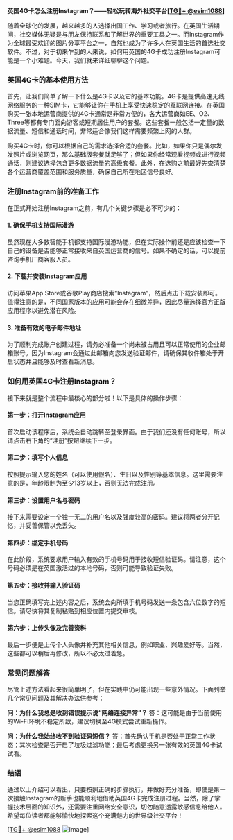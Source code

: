 **英国4G卡怎么注册Instagram？——轻松玩转海外社交平台[[TG💪+ @esim1088](https://t.me/s/esim1088)]**

随着全球化的发展，越来越多的人选择出国工作、学习或者旅行。在英国生活期间，社交媒体无疑是与朋友保持联系和了解世界的重要工具之一。而Instagram作为全球最受欢迎的图片分享平台之一，自然也成为了许多人在英国生活的首选社交软件。不过，对于初来乍到的人来说，如何用英国的4G卡成功注册Instagram可能是一个小难题。今天，我们就来详细聊聊这个问题。

### 英国4G卡的基本使用方法

首先，让我们简单了解一下什么是4G卡以及它的基本功能。4G卡是提供高速无线网络服务的一种SIM卡，它能够让你在手机上享受快速稳定的互联网连接。在英国购买一张本地运营商提供的4G卡通常是非常方便的，各大运营商如EE、O2、Three等都有专门面向游客或短期居住用户的套餐。这些套餐一般包括一定量的数据流量、短信和通话时间，非常适合像我们这样需要频繁上网的人群。

购买4G卡时，你可以根据自己的需求选择合适的套餐。比如，如果你只是偶尔发发照片或浏览网页，那么基础版套餐就足够了；但如果你经常观看视频或进行视频通话，则建议选择包含更多数据流量的高级套餐。此外，在选购之前最好先查清楚各个运营商覆盖范围和服务质量，确保自己所在地区信号良好。

### 注册Instagram前的准备工作

在正式开始注册Instagram之前，有几个关键步骤是必不可少的：

#### 1. 确保手机支持国际漫游
虽然现在大多数智能手机都支持国际漫游功能，但在实际操作前还是应该检查一下自己的设备是否能够正常接收来自英国运营商的信号。如果不确定的话，可以提前咨询手机厂商客服人员。

#### 2. 下载并安装Instagram应用
访问苹果App Store或谷歌Play商店搜索“Instagram”，然后点击下载安装即可。值得注意的是，不同国家版本的应用可能会存在细微差异，因此尽量选择官方正版应用程序以避免潜在风险。

#### 3. 准备有效的电子邮件地址
为了顺利完成账户创建过程，请务必准备一个尚未被占用且可以正常使用的企业邮箱账号。因为Instagram会通过此邮箱向您发送验证邮件，请确保其收件箱处于开启状态并且能够及时查看新消息。

### 如何用英国4G卡注册Instagram？

接下来就是整个流程中最核心的部分啦！以下是具体的操作步骤：

#### 第一步：打开Instagram应用
首次启动该程序后，系统会自动跳转至登录界面。由于我们还没有任何账号，所以请点击右下角的“注册”按钮继续下一步。

#### 第二步：填写个人信息
按照提示输入您的姓名（可以使用假名）、生日以及性别等基本信息。这里需要注意的是，年龄限制为至少13岁以上，否则无法完成注册。

#### 第三步：设置用户名与密码
接下来需要设定一个独一无二的用户名以及强度较高的密码。建议将两者分开记忆，并妥善保管以免丢失。

#### 第四步：绑定手机号码
在此阶段，系统要求用户输入有效的手机号码用于接收短信验证码。请注意，这个号码必须是在英国激活过的本地号码，否则可能导致验证失败。

#### 第五步：接收并输入验证码
当您正确填写完上述内容之后，系统会向所填手机号码发送一条包含六位数字的短信。请尽快将其复制粘贴到相应位置内提交审核。

#### 第六步：上传头像及完善资料
最后一步便是上传个人头像并补充其他相关信息，例如职业、兴趣爱好等。当然，这些都可以稍后再修改，所以不必太过着急。

### 常见问题解答

尽管上述方法看起来很简单明了，但在实践中仍可能出现一些意外情况。下面列举几个常见问题及其解决办法供参考：

**问：为什么我总是收到错误提示说“网络连接异常”？**
答：这可能是由于当前使用的Wi-Fi环境不稳定所致，建议切换至4G模式尝试重新操作。

**问：为什么我始终收不到验证码短信？**
答：首先确认手机是否处于正常工作状态；其次检查是否开启了垃圾过滤功能；最后考虑更换另一张有效的英国4G卡试试看。

### 结语

通过以上介绍可以看出，只要按照正确的步骤执行，并做好充分准备，即使是第一次接触Instagram的新手也能顺利地借助英国4G卡完成注册过程。当然，除了掌握技术层面的知识外，还需要注重网络安全意识，切勿随意透露敏感信息给他人。希望每位读者都能够愉快地探索这个充满魅力的世界级社交平台！

[[TG💪+ @esim1088](https://t.me/s/esim1088) ![Image](https://i.postimg.cc/4NQfJmqS/Snipaste-2025-05-13-00-14-12.png)]